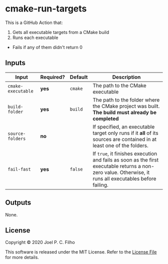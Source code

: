 # cmake-run-targets

This is a GitHub Action that:

1. Gets all executable targets from a CMake build
2. Runs each executable
  - Fails if any of them didn't return 0

## Inputs

| Input              | Required? | Default | Description                                                                                                                                             |
| ------------------ | --------- | ------- | ------------------------------------------------------------------------------------------------------------------------------------------------------- |
| `cmake-executable` | **yes**   | `cmake` | The path to the CMake executable                                                                                                                        |
| `build-folder`     | **yes**   | `build` | The path to the folder where the CMake project was built. **The build must already be completed**                                                       |
| `source-folders`   | **no**    |         | If specified, an executable target only runs if it **all** of its sources are contained in at least one of the folders.                                 |
| `fail-fast`        | **yes**   | `false` | If `true`, it finishes execution and fails as soon as the first executable returns a non-zero value. Otherwise, it runs all executables before failing. |

## Outputs

None.

## License

Copyright © 2020 Joel P. C. Filho

This software is released under the MIT License. Refer to the [License File](LICENSE.md) for more details.